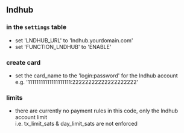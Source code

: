 ## lndhub

### in the `settings` table
- set 'LNDHUB_URL' to 'lndhub.yourdomain.com'
- set 'FUNCTION_LNDHUB' to 'ENABLE'

### create card
- set the card_name to the 'login:password' for the lndhub account  
e.g. '11111111111111111111:22222222222222222222'

### limits
- there are currently no payment rules in this code, only the lndhub account limit  
i.e. tx_limit_sats & day_limit_sats are not enforced
